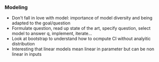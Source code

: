 ### Modeling
* Don't fall in love with model: importance of model diversity and being adapted to the goal/question
* Formulate question, read up state of the art, specify question, select model to answer q, implement, iterate...
* Look at bootstrap to understand how to ocmpute CI without analyitic distribution
* Interesting that linear models mean linear in parameter but can be non linear in inputs

